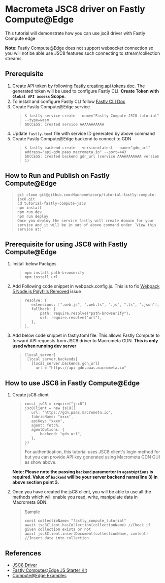 # Macrometa JSC8 driver on Fastly Compute@Edge

This tutorial will demonstrate how you can use jsc8 driver with Fastly Compute edge

**Note**: Fastly Compute@Edge does not support websocket connection so you will not be able use JSC8 features such connecting to stream/collection streams.

## Prerequisite

1. Create API token by following [Fastly creating api tokens doc](https://docs.fastly.com/en/guides/using-api-tokens#creating-api-tokens). The generated token will be used to configure Fastly CLI. **Create Token with `Global API access` Scope.**
2. To install and configure Fastly CLI follow [Fastly CLI Doc](https://developer.fastly.com/reference/cli/)
3. Create Fastly Compute@Edge service
    > ```
    > $ fastly service create --name="Fastly Compute-JSC8 tutorial" --type=wasm
    > SUCCESS: Created service AAAAAAAAAAA
    > ```
4. Update `fastly.toml` file with service ID generated by above command
5. Create Fastly Compute@Edge backend to connect to GDN
    > ```
    > $ fastly backend create --version=latest --name="gdn_url" --address="api-gdn.paas.macrometa.io" --port=443
    > SUCCESS: Created backend gdn_url (service AAAAAAAAAAA version 1)
    > ```

## How to Run and Publish on Fastly Compute@Edge

> ```
> git clone git@github.com:Macrometacorp/tutorial-fastly-compute-jsc8.git
> cd tutorial-fastly-compute-jsc8
> npm install
> npm run dev
> npm run deploy
> Once you deploy the service fastly will create domain for your service and it will be in out of above command under `View this service at:`
> ```

## Prerequisite for using JSC8 with Fastly Compute@Edge

1. Install below Packges

    > ```
    > npm install path-browserify
    > npm install url
    > ```

2. Add Following code snippet in webpack.config.js. This is to fix [Webpack 5 Node.js Polyfills Removed](https://webpack.js.org/blog/2020-10-10-webpack-5-release/#automatic-nodejs-polyfills-removed) issue

    > ```
    > resolve: {
    >    extensions: [".web.js", ".web.ts", ".js", ".ts", ".json"],
    >    fallback: {
    >        path: require.resolve("path-browserify"),
    >        url: require.resolve("url"),
    >    },
    > },
    > ```

3. Add below code snippet in fastly.toml file. This allows Fastly Compute to forward API requests from JSC8 driver to Macrometa GDN. **This is only used when running dev server**
    > ```
    > [local_server]
    >  [local_server.backends]
    >    [local_server.backends.gdn_url]
    >      url = "https://api-gdn.paas.macrometa.io"
    > ```

## How to use JSC8 in Fastly Compute@Edge

1. Create jsC8 client

    > ```
    > const jsC8 = require("jsc8")
    > jsc8Client = new jsC8({
    >    url: "https://gdn.paas.macrometa.io",
    >    fabricName: "xxxx",
    >    apiKey: "xxxx",
    >    agent: fetch,
    >    agentOptions: {
    >        backend: "gdn_url",
    >    },
    > })
    > ```
    >
    > For authentication, this tutorial uses JSC8 client's login method for but you can provide API key generated using Macrometa GDN GUI as show above.

    **Note: Please note the passing `backend` paramerter in `agentOptions` is required. Value of `backend` will be your server backend name(line 3) in above section point 3.**

2. Once you have created the jsC8 client, you will be able to use all the methods which will enable you read, write, manipulate data in Macrometa GDN.
    > Sample
    >
    > ```
    > const collectioName= "fastly_compute_tutorial"
    > await jsc8Client.hasCollection(collectionName) //Check if given collection exists or not
    > await jsc8Client.insertDocument(collectionName, content) //Insert data into collection
    > ```

## References

-   [JSC8 Driver](https://www.npmjs.com/package/jsc8)
-   [Fastly Compute@Edge JS Starter Kit](https://github.com/fastly/compute-starter-kit-javascript-default)
-   [Compute@Edge Examples](https://developer.fastly.com/solutions/examples/javascript/)
